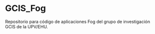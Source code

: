# GCIS_Fog
Repositorio para código de aplicaciones Fog del grupo de investigación GCIS de la UPV/EHU.
